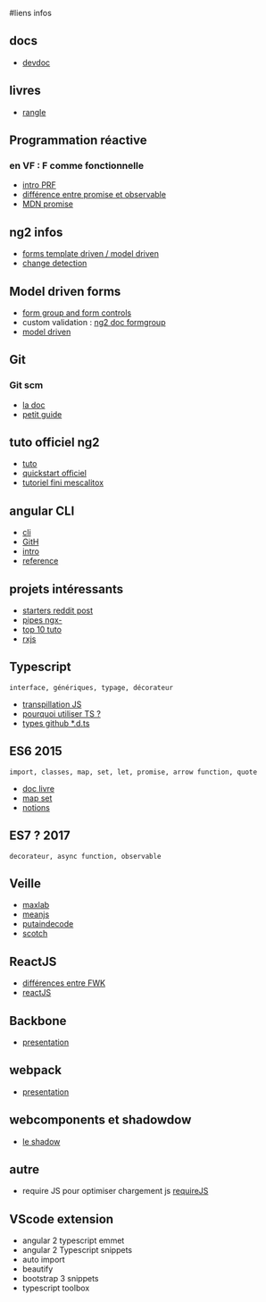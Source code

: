 #liens infos

## docs
*   [devdoc](http://devdocs.io/)

## livres
*   [rangle](https://angular-2-training-book.rangle.io/)

## Programmation réactive

###   en VF : F comme fonctionnelle

*   [intro PRF](http://home.heeere.com/tech-intro-programmation-reactive.html)
*   [différence entre promise et observable](http://www.meanjs.fr/differences-entre-observable-et-promise/)
*   [MDN promise](https://developer.mozilla.org/fr/docs/Web/JavaScript/Reference/Objets_globaux/Promise)

## ng2 infos
*   [forms template driven / model driven](http://blog.angular-university.io/introduction-to-angular-2-forms-template-driven-vs-model-driven/)
*   [change detection](http://juristr.com/blog/2016/04/angular2-change-detection/)

## Model driven forms
*   [form group and form controls](https://scotch.io/tutorials/using-angular-2s-model-driven-forms-with-formgroup-and-formcontrol)
*   custom validation : [ng2 doc formgroup](https://angular.io/docs/ts/latest/api/forms/index/FormGroup-class.html)
*   [model driven](https://toddmotto.com/angular-2-forms-reactive)

## Git 

### Git scm

*   [la doc](https://git-scm.com/book/fr/v1/Les-bases-de-Git-Enregistrer-des-modifications-dans-le-d%C3%A9p%C3%B4t)
*   [petit guide](http://rogerdudler.github.io/git-guide/index.fr.html)

## tuto officiel ng2

*   [tuto](https://angular.io/docs/ts/latest/tutorial/)
*   [quickstart officiel](https://github.com/angular/quickstart/blob/master/README.md)
*   [tutoriel fini mescalitox](https://github.com/mescalitox/a2tutoNext)

## angular CLI

*   [cli](https://cli.angular.io/)
*   [GitH](https://github.com/angular/angular-cli/blob/master/README.md)
*   [intro](https://www.cedriclegallo.fr/posts/201606/introduction-a-angular-cli-pour-angular2/)
*   [reference](https://www.sitepoint.com/ultimate-angular-cli-reference/?utm_source=mybridge&utm_medium=blog&utm_campaign=read_more)

## projets intéressants 

*   [starters reddit post](https://www.reddit.com/r/Angular2/comments/5fzdz3/helpful_github_repos_curated_through_december_2016/)
*   [pipes ngx-](https://github.com/danrevah/ngx-pipes)
*   [top 10 tuto](https://medium.mybridge.co/angular-2-0-top-10-for-the-past-year-v-2017-6c024c33ff7e#.jvws8wizn)
*   [rxjs](https://netbasal.com/rxjs-six-operators-that-you-must-know-5ed3b6e238a0#.dc6u8u4ja)


## Typescript
    interface, génériques, typage, décorateur
*   [transpillation JS](http://www.typescriptlang.org/play/)
*   [pourquoi utiliser TS ?](http://tarh.developpez.com/articles/typescript/pourquoi-utiliser-typescript/)
*   [types github *.d.ts](https://github.com/DefinitelyTyped/DefinitelyTyped)

## ES6 2015
    import, classes, map, set, let, promise, arrow function, quote
*   [doc livre](http://exploringjs.com/es6/index.html#toc_ch_modules)
*   [map set](http://www.2ality.com/2015/01/es6-maps-sets.html)
*   [notions](https://www.wanadev.fr/21-introduction-a-ecmascript-6-le-javascript-de-demain/)

## ES7 ? 2017
    decorateur, async function, observable 

## Veille
*   [maxlab](http://maxlab.fr/category/veille/)
*   [meanjs](http://www.meanjs.fr/)
*   [putaindecode](http://putaindecode.io/fr/)
*   [scotch](https://scotch.io/)

## ReactJS
*   [différences entre FWK](http://putaindecode.io/fr/articles/js/react/)
*   [reactJS](http://putaindecode.io/fr/articles/frontend/2016-2-ans-avec-react-babel-webpack-et-cie/)

## Backbone
*   [presentation](http://ippon.developpez.com/tutoriels/javascript/presentation-backbone-js/)

## webpack
*   [presentation](http://putaindecode.io/fr/articles/js/webpack/)

## webcomponents et shadowdow
*   [le shadow](blog.soat.fr/2015/02/html-5-introduction-aux-web-components/)

## autre
*   require JS pour optimiser chargement js [requireJS](http://requirejs.org/)

## VScode extension
*   angular 2 typescript emmet
*   angular 2 Typescript snippets
*   auto import
*   beautify
*   bootstrap 3 snippets
*   typescript toolbox
